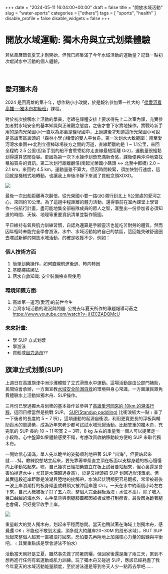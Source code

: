 +++
date = "2024-05-11 16:04:00+00:00"
draft = false
title = "開放水域活動"
slug = "water-sports"
categories = ["others"]
tags = [
  "sports",
  "health"
  ]
disable_profile = false
disable_widgets = false
+++

# 開放水域運動: 獨木舟與立式划槳體驗

若依農曆節氣夏天才剛開始，但我已經集滿了今年水域活動的運動量？記錄一點初次嚐試水中活動的個人體驗。

<!--more-->　
## 愛河獨木舟

2024 是回高雄的第十年，想作點小小改變，於是報名參加第一社大的「[從愛河看高雄---獨木舟初級班](https://www.ptt.cc/bbs/Kaohsiung/M.1708178289.A.31A.html)」課程。

對於初次接觸水上活動的學員，老師在課程安排上要求得先上二次室內課，充實參加者對水域安全的基本知識與正確觀念態度，之後才會下水實地操作。實戰時新手用的是向光榮國小(一直以為那裏是鹽埕國中，上過課後才知道這所光榮國小可說是高雄市區裏頭的「森林小學」)租借的雙人平台舟。第一次划水大致範圍：南至愛河灣水樂園<->北到立德棒球場後方之間的河道，直線距離約是 1 ~ 1.1公里，來回全程約 2.5 公里(但新手划的船不會乖乖給你走直線最短距離 Orz)，運動量很輕鬆划得還算悠閒從容。更因為第一次下水操作划漿充滿新奇感，課後便興沖沖地查找租船買舟的資訊。第二次划行距離翻倍(南起光榮國小碼頭 <-> 北至中都橋) 2.0 ~ 2.1 km，來回約 4.5 km，運動量雖不算大，但因時間較緊，須加快划行速度，這回就是機械式地轉動，也讓我上岸後冷靜下來滅了買船念頭XDXD。

![](https://i.imgur.com/NHUGc4C.jpeg)

最後一次出船距離再次翻倍，從光榮國小要一路(水)溯行到北上 5公里處的愛河之心，來回約10公里。為了這趟中程距離的體力活動，還得事前在室內課堂上學習作一份航行計畫，盡可能地集全部船隊成員的眾人之智，滙整出一份參加者必須知道的時間、天候、地理等重要資訊清單並製作簡圖。 

平日維持有氧與肌力訓練習慣，自認為還算是手腳靈活也能吃苦耐勞的體質。然而因年輕時未能完全學會游泳，水中、水域活動始終自己的禁區，這回能突破舒適圈去嚐試新鮮的開放水域活動，的確是收獲不少，例如：
 
### 個人技術方面
1. 簡單划槳操作，如何直線前進後退、轉向轉圈
2. 基礎繩結綁法
3. 落水自救知識: 安全裝備檢查與使用

### 環境知識方面:
1. 高雄第一運河(愛河)的前世今生
2. 台灣水域活動的現況與問題: 公視去年夏天所作的專題報導可蔽之
https://www.youtube.com/watch?v=jHZCZADQMcU

### 未來計畫:
- 學 SUP 立式划漿
- 學游泳
- 買船或[自力造舟](https://www.youtube.com/watch?v=RUn8byVI8mQ)??

##  旗津立式划漿(SUP)

上週日在高雄旗津中洲沙灘體驗了立式滑漿水中運動。這場活動是由公部門補助，民間協會承辦，一方面宣教[水域安全防溺自救](https://youtu.be/TNSkgMK9wNI)的環境與身心常識，一方面讓民眾免費體驗水上活動如獨木舟、SUP操作。

三月份已學過獨木舟划槳的基本操作並參與了[高雄愛河回來約 10km 的溯溪行程](https://personaljournal.ca/jxtsai/du-mu-zhou-ti-yan)，這回目標當然是挑戰 SUP。 [SUP(Standup paddling)](https://en.wikipedia.org/wiki/Standup_paddleboarding) 比衝浪板大一點﹙查了一下後者的長度約 5 ~ 7 呎）。這項運動的起源自衝浪，利用更寛更長的浮板與輔助舀水的單邊槳，成為近年來老少都可試試水域玩憩活動。比起笨重的獨木舟，充完氣的 SUP 長約 10 ~ 11 呎寛 2 ~ 3呎，8 kg 左右的重量我一個人可以提著走一小段路。心中盤算如果體驗感受不錯，考慮改買收納移動較方便的 SUP 來取代獨木舟。

一開始信心滿滿，單人先以跪坐的姿勢順利地帶著 SUP "出海"，但要站起來就......抖。教練說想站立起來，要先靠著單漿直立頂在板面以支橕身體的核心慢慢向上移動站起來。嗯，自己幾次已經把槳直立在板上試著要站起來，但心裏還是會害怕掉進水中﹙尤其是水深超過身高），於是又掉頭把 SUP 划回近岸淺灘處。但其實這段近岸距離是浪潮與陸地的接觸帶，水浪起伏明顯更容易翻板，常常被最後一波上岸浪潮打的板身傾歪或轉頭又被沖回岸邊 Orz。一天在水中約兩個小時左右下來，自己大概被板子打了五六次，整個人完全翻板落海﹙水位不高），除了嗆入幾口鹹鹹的海水外，右手掌背與兩腿膝蓋都因被板或槳打到瘀青。最後因為跪著腿也會痛，只好提早收手上岸。

![](https://i.imgur.com/MGYPWJW.jpeg)

重量較大的雙人獨木舟，划起來平穩而悠閒。當天也稍試著在海域上划獨木舟，感覺還 OK﹙不能也不敢划太遠，頂多就大約離岸20~30M 的扇形水域），BUT SUP玩起來整個人超累一直被浪打回來，恐怕要先再陸地上加強核心力量的鍛鍊與平衡吧。﹙其實重點該是學會游泳不怕水）

活動當天剛好是立夏，雖然事先做了防暑防曬，但回家後還是癱了兩三天，累到不想再進行任何有氧運動或肌力訓練。玩了獨木舟又碰過 SUP，應該已經耗盡了我今年夏天的水域活動能量額度，至於游泳還是等到冬天人少一點再去學吧......
